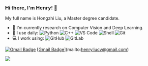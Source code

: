 ### Hi there, I'm Henry! 👋

My full name is Hongzhi Liu, a Master degree candidate.


- 🔭 I’m currently research on Computer Vision and Deep Learning.
- 🚀 I use daily:
  ![Python](https://img.shields.io/badge/-Python-8fcfd1?style=plastic&logo=Python)
  ![C++](https://img.shields.io/badge/-C++-00599C?style=plastic&logo=c)
  ![VS Code](https://img.shields.io/badge/-VS%20Code-007ACC?style=plastic&logo=visual-studio-code)
  ![Shell](https://img.shields.io/badge/-Shell-blasck?style=plastic&logo=Shell)
  ![Git](https://img.shields.io/badge/-Git-black?style=plastic&logo=git)
- 💻 I work using:
  ![GitHub](https://img.shields.io/badge/-GitHub-181717?style=plastic&logo=github)
  ![GitLab](https://img.shields.io/badge/-GitLab-FCA121?style=plastic&logo=gitlab)

[![Gmail Badge](https://img.shields.io/badge/-liuhongzhi_006@163.com-c14438?style=plastic&logo=Gmail&logoColor=white&link=mailto:liuhongzhi_006@163.com)](mailto:liuhongzhi_006@163.com)
[[Gmail Badge](https://img.shields.io/badge/-henryliucv@gmail.com-c14438?style=plastic&logo=Gmail&logoColor=white&link=mailto:henryliucv@gmail.com)](mailto:henryliucv@gmail.com)

![](https://github-readme-stats.vercel.app/api?username=liuhongzhi2018)

<!--
**Liuhongzhi2018/liuhongzhi2018** is a ✨ _special_ ✨ repository because its `README.md` (this file) appears on your GitHub profile.



Here are some ideas to get you started:

- 🔭 I’m currently working on ...
- 🌱 I’m currently learning ...
- 👯 I’m looking to collaborate on ...
- 🤔 I’m looking for help with ...
- 💬 Ask me about ...
- 📫 How to reach me: ...
- 😄 Pronouns: ...
- ⚡ Fun fact: ...
-->
